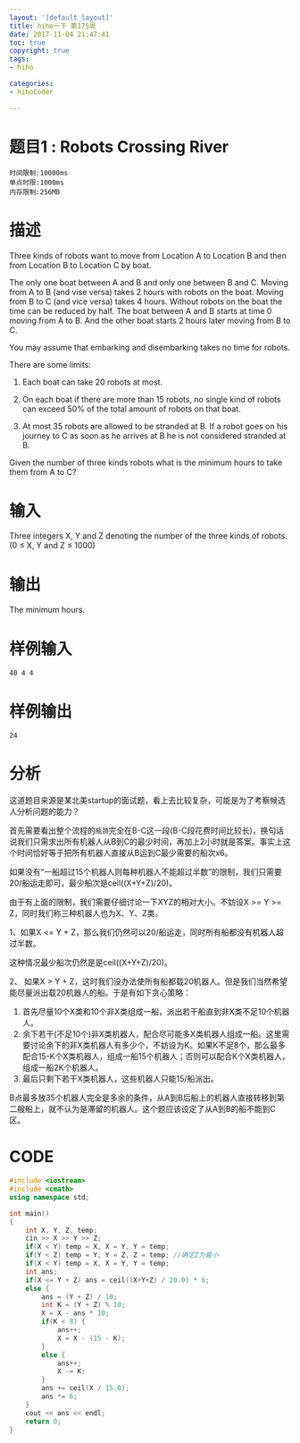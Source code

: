 ```yaml
---
layout: '[default_layout]'   
title: hiho一下 第175周            
date: 2017-11-04 21:47:41  
toc: true         
copyright: true         
tags:                        
- hiho

categories:                  
- hihoCoder

---
```

# 题目1 : Robots Crossing River
    时间限制:10000ms
    单点时限:1000ms
    内存限制:256MB

# 描述
Three kinds of robots want to move from Location A to Location B and then from Location B to Location C by boat.

The only one boat between A and B and only one between B and C. Moving from A to B (and vise versa) takes 2 hours with robots on the boat. Moving from B to C (and vice versa) takes 4 hours. Without robots on the boat the time can be reduced by half. The boat between A and B starts at time 0 moving from A to B. And the other boat starts 2 hours later moving from B to C.

You may assume that embarking and disembarking takes no time for robots.
<!--more-->
There are some limits:

1. Each boat can take 20 robots at most.

2. On each boat if there are more than 15 robots, no single kind of robots can exceed 50% of the total amount of robots on that boat.

3. At most 35 robots are allowed to be stranded at B. If a robot goes on his journey to C as soon as he arrives at B he is not considered stranded at B.

Given the number of three kinds robots what is the minimum hours to take them from A to C? 

# 输入
Three integers X, Y and Z denoting the number of the three kinds of robots. (0 ≤ X, Y and Z ≤ 1000)

# 输出
The minimum hours.

# 样例输入
    40 4 4 

# 样例输出
    24

# 分析
这道题目来源是某北美startup的面试题，看上去比较复杂，可能是为了考察候选人分析问题的能力？

首先需要看出整个流程的`瓶颈`完全在B-C这一段(B-C段花费时间比较长)，换句话说我们只需求出所有机器人从B到C的最少时间，再加上2小时就是答案。事实上这个时间恰好等于把所有机器人直接从B运到C最少需要的船次x6。

如果没有“一船超过15个机器人则每种机器人不能超过半数”的限制，我们只需要20/船运走即可，最少船次是ceil((X+Y+Z)/20)。

由于有上面的限制，我们需要仔细讨论一下XYZ的相对大小。不妨设X >= Y >= Z，同时我们称三种机器人也为X、Y、Z类。

1、如果X <= Y + Z，那么我们仍然可以20/船运走，同时所有船都没有机器人超过半数。

这种情况最少船次仍然是是ceil((X+Y+Z)/20)。

2、 如果X > Y + Z，这时我们没办法使所有船都载20机器人。但是我们当然希望能尽量派出载20机器人的船。于是有如下贪心策略：

1) 首先尽量10个X类和10个非X类组成一船，派出若干船直到非X类不足10个机器人。 
2) 余下若干(不足10个)非X类机器人，配合尽可能多X类机器人组成一船。这里需要讨论余下的非X类机器人有多少个，不妨设为K。如果K不足8个，那么最多配合15-K个X类机器人，组成一船15个机器人；否则可以配合K个X类机器人，组成一船2K个机器人。 
3) 最后只剩下若干X类机器人，这些机器人只能15/船派出。

B点最多放35个机器人完全是多余的条件，从A到B后船上的机器人直接转移到第二艘船上，就不认为是滞留的机器人。这个题应该设定了从A到B的船不能到C区。

# CODE
```C++
#include <iostream>
#include <cmath>
using namespace std;

int main()
{
    int X, Y, Z, temp;
    cin >> X >> Y >> Z;
    if(X < Y) temp = X, X = Y, Y = temp;
    if(Y < Z) temp = Y, Y = Z, Z = temp; //确定Z为最小
    if(X < Y) temp = X, X = Y, Y = temp;
    int ans;
    if(X <= Y + Z) ans = ceil((X+Y+Z) / 20.0) * 6;
    else {
        ans = (Y + Z) / 10;
        int K = (Y + Z) % 10;
        X = X - ans * 10;
        if(K < 8) {
            ans++;
            X = X - (15 - K);
        }
        else {
            ans++;
            X -= K;
        }
        ans += ceil(X / 15.0);
        ans *= 6;
    }
    cout << ans << endl;
    return 0;
}
```










